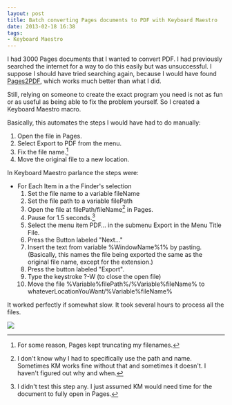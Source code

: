 ```yaml
---
layout: post
title: Batch converting Pages documents to PDF with Keyboard Maestro
date: 2013-02-18 16:38  
tags: 
- Keyboard Maestro
---
```


I had 3000 Pages documents that I wanted to convert PDF. I had previously searched the internet for a way to do this easily but was unsuccessful. I suppose I should have tried searching again, because I would have found [Pages2PDF][yourmacteacher], which works much better than what I did. 

Still, relying on someone to create the exact program you need is not as fun or as useful as being able to fix the problem yourself. So I created a Keyboard Maestro macro.

Basically, this automates the steps I would have had to do manually:

1. Open the file in Pages.
1. Select Export to PDF from the menu.
1. Fix the file name.[^130218165655]
1. Move the original file to a new location.

In Keyboard Maestro parlance the steps were:

- For Each Item in a the Finder's selection
    1. Set the file name to a variable fileName
    1. Set the file path to a variable filePath
    1. Open the file at filePath/fileName[^130218170000] in Pages.
    1. Pause for 1.5 seconds.[^130218170107]
    1. Select the menu item PDF… in the submenu Export in the Menu Title File.
    1. Press the Button labeled "Next…"
    1. Insert the text from variable %WindowName%1% by pasting. (Basically, this names the file being exported the same as the original file name, except for the extension.)
    1. Press the button labeled "Export".
    1. Type the keystroke ?-W (to close the open file)
    1. Move the file %Variable%filePath%/%Variable%fileName% to whateverLocationYouWant/%Variable%fileName%

It worked perfectly if somewhat slow. It took several hours to process all the files. 

[![][dropbox]][dropbox] 

[dropbox]: /images/PagestoPDF.png
[yourmacteacher]: http://www.yourmacteacher.com/batch-convert-pages-documents-to-pdf/

[^130218165655]: For some reason, Pages kept truncating my filenames.

[^130218170000]: I don't know why I had to specifically use the path and name. Sometimes KM works fine without that and sometimes it doesn't. I haven't figured out why and when.

[^130218170107]: I didn't test this step any. I just assumed KM would need time for the document to fully open in Pages.